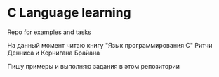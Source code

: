 # C Language learning
Repo for examples and tasks

На данный момент читаю книгу "Язык программирования C" Ритчи Денниса и Кернигана Брайана

Пишу примеры и выполняю задания в этом репозитории
